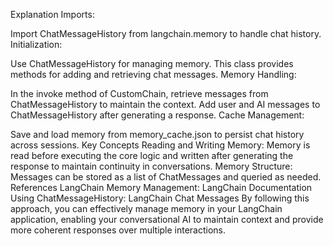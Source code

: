 Explanation
Imports:

Import ChatMessageHistory from langchain.memory to handle chat history.
Initialization:

Use ChatMessageHistory for managing memory. This class provides methods for adding and retrieving chat messages.
Memory Handling:

In the invoke method of CustomChain, retrieve messages from ChatMessageHistory to maintain the context.
Add user and AI messages to ChatMessageHistory after generating a response.
Cache Management:

Save and load memory from memory_cache.json to persist chat history across sessions.
Key Concepts
Reading and Writing Memory: Memory is read before executing the core logic and written after generating the response to maintain continuity in conversations.
Memory Structure: Messages can be stored as a list of ChatMessages and queried as needed.
References
LangChain Memory Management: LangChain Documentation
Using ChatMessageHistory: LangChain Chat Messages
By following this approach, you can effectively manage memory in your LangChain application, enabling your conversational AI to maintain context and provide more coherent responses over multiple interactions.